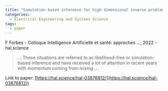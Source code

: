 ```yaml
---
title: "Simulation based inference for high dimensional inverse problems: application to magnetic resonance fingerprinting"
categories:
  - Electrical Engineering and Systems Science
tags:
  - paper
---
```

F Forbes - Colloque Intelligence Artificielle et santé: approches …, 2022 - hal.science



>… These situations are referred to as likelihood-free or simulation-based inference and have received a lot of attention in recent years with momentum coming from mixing …

Link to paper: [https://hal.science/hal-03876812/](https://hal.science/hal-03876812/)
